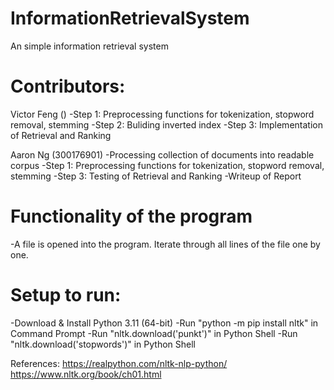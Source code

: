 # InformationRetrievalSystem

An simple information retrieval system

# Contributors:
Victor Feng ()
-Step 1: Preprocessing functions for tokenization, stopword removal, stemming
-Step 2: Buliding inverted index
-Step 3: Implementation of Retrieval and Ranking

Aaron Ng (300176901)
-Processing collection of documents into readable corpus
-Step 1: Preprocessing functions for tokenization, stopword removal, stemming
-Step 3: Testing of Retrieval and Ranking
-Writeup of Report

# Functionality of the program
-A file is opened into the program. Iterate through all lines of the file one by one. 

# Setup to run:
-Download & Install Python 3.11 (64-bit)
-Run "python -m pip install nltk" in Command Prompt
-Run "nltk.download('punkt')" in Python Shell
-Run "nltk.download('stopwords')" in Python Shell

References:
https://realpython.com/nltk-nlp-python/
https://www.nltk.org/book/ch01.html
